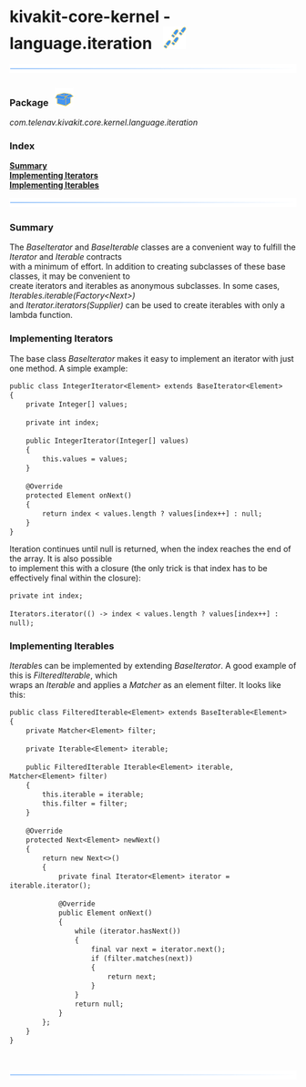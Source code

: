 # kivakit-core-kernel - language.iteration &nbsp; ![](../../../documentation/images/footprints-40.png)

![](../documentation/images/horizontal-line.png)

### Package &nbsp; ![](../../../documentation/images/box-32.png)

*com.telenav.kivakit.core.kernel.language.iteration*

### Index

[**Summary**](#summary)  
[**Implementing Iterators**](#implementing-iterators)  
[**Implementing Iterables**](#implementing-iterables)

![](../documentation/images/horizontal-line.png)

### Summary <a name="summary"></a>

The *BaseIterator* and *BaseIterable* classes are a convenient way to fulfill the *Iterator* and *Iterable* contracts  
with a minimum of effort. In addition to creating subclasses of these base classes, it may be convenient to  
create iterators and iterables as anonymous subclasses. In some cases, *Iterables.iterable(Factory<Next<T>>)*   
and *Iterator.iterators(Supplier<T>)* can be used to create iterables with only a lambda function.

### Implementing Iterators <a name="implementing-iterators"></a>

The base class *BaseIterator* makes it easy to implement an iterator with just one method. A simple example:

    public class IntegerIterator<Element> extends BaseIterator<Element>
    {
        private Integer[] values;

        private int index;

        public IntegerIterator(Integer[] values)
        {
            this.values = values;
        }

        @Override
        protected Element onNext()
        {
            return index < values.length ? values[index++] : null;
        }
    }

Iteration continues until null is returned, when the index reaches the end of the array. It is also possible  
to implement this with a closure (the only trick is that index has to be effectively final within the closure):

    private int index;

    Iterators.iterator(() -> index < values.length ? values[index++] : null);

### Implementing Iterables <a name="implementing-iterables"></a>

*Iterable*s can be implemented by extending *BaseIterator*. A good example of this is *FilteredIterable*, which  
wraps an *Iterable* and applies a *Matcher* as an element filter. It looks like this:

    public class FilteredIterable<Element> extends BaseIterable<Element>
    {
        private Matcher<Element> filter;
    
        private Iterable<Element> iterable;
    
        public FilteredIterable Iterable<Element> iterable, Matcher<Element> filter)
        {
            this.iterable = iterable;
            this.filter = filter;
        }
    
        @Override
        protected Next<Element> newNext()
        {
            return new Next<>()
            {
                private final Iterator<Element> iterator = iterable.iterator();
    
                @Override
                public Element onNext()
                {
                    while (iterator.hasNext())
                    {
                        final var next = iterator.next();
                        if (filter.matches(next))
                        {
                            return next;
                        }
                    }
                    return null;
                }
            };
        }
    } 

<br/>

![](../documentation/images/horizontal-line.png)
